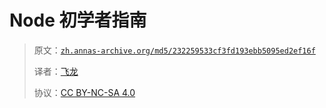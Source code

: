 # Node 初学者指南

> 原文：[`zh.annas-archive.org/md5/232259533cf3fd193ebb5095ed2ef16f`](https://zh.annas-archive.org/md5/232259533cf3fd193ebb5095ed2ef16f)
> 
> 译者：[飞龙](https://github.com/wizardforcel)
> 
> 协议：[CC BY-NC-SA 4.0](http://creativecommons.org/licenses/by-nc-sa/4.0/)